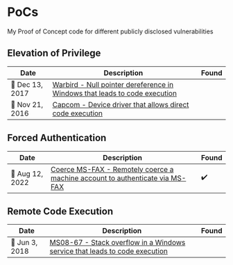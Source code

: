 # PoCs
My Proof of Concept code for different publicly disclosed vulnerabilities

## Elevation of Privilege
| Date | Description | Found |
| --- | --- | --- |
| :calendar: Dec 13, 2017 | [Warbird - Null pointer dereference in Windows that leads to code execution](Warbird) | |
| :calendar: Nov 21, 2016 | [Capcom - Device driver that allows direct code execution](Capcom) | |

## Forced Authentication
| Date | Description | Found |
| --- | --- | --- |
| :calendar: Aug 12, 2022 | [Coerce MS-FAX - Remotely coerce a machine account to authenticate via MS-FAX](Coerce-MS-FAX) | :heavy_check_mark: |

## Remote Code Execution
| Date | Description | Found |
| --- | --- | --- |
| :calendar: Jun 3, 2018 | [MS08-67 - Stack overflow in a Windows service that leads to code execution](MS08-67) | |
